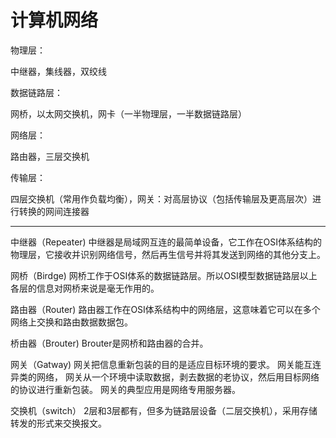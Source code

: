# 计算机网络

物理层： 

  中继器，集线器，双绞线 

  数据链路层： 

  网桥，以太网交换机，网卡（一半物理层，一半数据链路层） 

  网络层： 

  路由器，三层交换机 

  传输层： 

  四层交换机（常用作负载均衡），网关：对高层协议（包括传输层及更高层次）进行转换的网间连接器

-----

   中继器（Repeater)     中继器是局域网互连的最简单设备，它工作在OSI体系结构的物理层，它接收并识别网络信号，然后再生信号并将其发送到网络的其他分支上。  

   网桥（Birdge)  网桥工作于OSI体系的数据链路层。所以OSI模型数据链路层以上各层的信息对网桥来说是毫无作用的。  

   路由器（Router)  路由器工作在OSI体系结构中的网络层，这意味着它可以在多个网络上交换和路由数据数据包。  

   桥由器（Brouter)  Brouter是网桥和路由器的合并。  

   网关（Gatway)  网关把信息重新包装的目的是适应目标环境的要求。 网关能互连异类的网络，     网关从一个环境中读取数据，剥去数据的老协议，然后用目标网络的协议进行重新包装。 网关的典型应用是网络专用服务器。  

   交换机（switch） 2层和3层都有，但多为链路层设备（二层交换机），采用存储转发的形式来交换报文。  